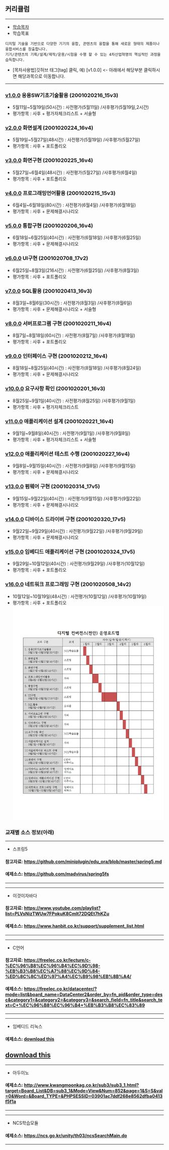## 커리큘럼
 
---

- [학습목차](https://github.com/miniplugin/human)
- 학습목표
```
디지털 기술을 기반으로 다양한 기기의 융합, 콘텐츠의 융합을 통해 새로운 형태의 제품이나 융합서비스를 창출합니다.
기기/콘텐츠의 기획/설계/제작/운용/시험을 수행 할 수 있는 4차산업혁명의 핵심적인 과정을 습득합니다.
```
- [목차사용법]깃허브 태그[tag] 클릭, 예) [v1.0.0] <- 아래에서 해당부분 클릭하시면 해당과목으로 이동합니다.  

---

### [v1.0.0](https://github.com/miniplugin/human/tree/v1.0.0) 응용SW기초기술활용 (2001020216_15v3)

- 5월11일~5월19일(50시간) : 사전평가(5월11일) /사후평가(5월19일,2시간)
- 평가항목 : 사후 + 평가자체크리스트 + 서술형

### [v2.0.0](https://github.com/miniplugin/human/tree/v2.0.0) 화면설계 (2001020224_16v4)

- 5월19일~5월27일(48시간) : 사전평가(5월19일) /사후평가(5월27일)
- 평가항목 : 사후 + 포트폴리오

### [v3.0.0](https://github.com/miniplugin/human/tree/v3.0.0) 화면구현 (2001020225_16v4)

- 5월27일~6월4일(48시간) : 사전평가(5월27일) /사후평가(6월4일)
- 평가항목 : 사후 + 포트폴리오

### [v4.0.0](https://github.com/miniplugin/human/tree/v4.0.0) 프로그래밍언어활용 (2001020215_15v3)

- 6월4일~6월18일(80시간) : 사전평가(6월4일) /사후평가(6월18일)
- 평가항목 : 사후 + 문제해결시나리오

### [v5.0.0](https://github.com/miniplugin/human/tree/v5.0.0) 통합구현 (2001020206_16v4)

- 6월18일~6월25일(40시간) : 사전평가(6월18일) /사후평가(6월25일)
- 평가항목 : 사후 + 문제해결시나리오

### [v6.0.0](https://github.com/miniplugin/human/tree/v6.0.0) UI구현 (2001020708_17v2)

- 6월25일~8월3일(216시간) : 사전평가(6월25일) /사후평가(8월3일)
- 평가항목 : 사후 + 포트폴리오

### [v7.0.0](https://github.com/miniplugin/human/tree/v7.0.0) SQL활용 (2001020413_16v3)

- 8월3일~8월6일(30시간) :  사전평가(8월3일) /사후평가(8월6일)
- 평가항목 : 사후 + 문제해결시나리오 + 서술형

### [v8.0.0](https://github.com/miniplugin/human/tree/v8.0.0) 서버프로그램 구현 (2001020211_16v4)

- 8월7일~8월18일(60시간) : 사전평가(8월7일) /사후평가(8월18일)
- 평가항목 : 사후 + 포트폴리오

### [v9.0.0](https://github.com/miniplugin/human/tree/v9.0.0) 인터페이스 구현 (2001020212_16v4)

- 8월18일~8월25일(40시간) : 사전평가(8월18일) /사후평가(8월24일)
- 평가항목 : 사후 + 문제해결시나리오

### [v10.0.0](https://github.com/miniplugin/human/tree/v10.0.0) 요구사항 확인 (2001020201_16v3)

- 8월25일~9월1일(40시간) : 사전평가(8월25일) /사후평가(9월1일)
- 평가항목 : 사후 + 평가자체크리스트

### [v11.0.0](https://github.com/miniplugin/human/tree/v11.0.0) 애플리케이션 설계 (2001020221_16v4)

- 9월1일~9월8일(40시간) : 사전평가(9월1일) /사후평가(9월8일)
- 평가항목 : 사후 + 평가자체크리스트 + 서술형

### [v12.0.0](https://github.com/miniplugin/human/tree/v12.0.0) 애플리케이션 테스트 수행 (2001020227_16v4)

- 9월8일~9월15일(40시간) : 사전평가(9월8일) /사후평가(9월15일)
- 평가항목 : 사후 + 문제해결시나리오

### [v13.0.0](https://github.com/miniplugin/human/tree/v13.0.0) 펌웨어 구현 (2001020314_17v5)

- 9월15일~9월22일(40시간) : 사전평가(9월15일) /사후평가(9월22일)
- 평가항목 : 사후 + 문제해결시나리오

### [v14.0.0](https://github.com/miniplugin/human/tree/v14.0.0) 디바이스 드라이버 구현 (2001020320_17v5)

- 9월22일~9월29일(40시간) : 사전평가(9월22일) /사후평가(9월29일)
- 평가항목 : 사후 + 문제해결시나리오

### [v15.0.0](https://github.com/miniplugin/human/tree/v15.0.0) 임베디드 애플리케이션 구현 (2001020324_17v5)

- 9월29일~10월12일(40시간) : 사전평가(9월29일) /사후평가(10월12일)
- 평가항목 : 사후 + 포트폴리오

### [v16.0.0](https://github.com/miniplugin/human/tree/v16.0.0) 네트워크 프로그래밍 구현 (2001020508_14v2)

- 10월12일~10월19일(48시간) : 사전평가(10월12일) /사후평가(10월19일)
- 평가항목 : 사후 + 포트폴리오
![ex_screenshot](./git_img/loadmap001.png)

### 교재별 소스 정보(아래)

---
- 스프링5 
#### 참고자료: https://github.com/miniplugin/edu_ora/blob/master/spring5.md
#### 예제소스: https://github.com/madvirus/spring5fs
---

--- 
- 이것이자바다
#### 참고자료: https://www.youtube.com/playlist?list=PLVsNizTWUw7FPokuK8Cmlt72DQEt7hKZu
#### 예제소스: https://www.hanbit.co.kr/support/supplement_list.html
---

---
- C언어 
#### 참고자료: https://freelec.co.kr/lecture/c-%EC%96%B8%EC%96%B4%EC%9D%98-%EB%B3%B8%EC%A7%88%EC%9D%84-%ED%8C%8C%ED%97%A4%EC%B9%98%EB%8B%A4/
#### 예제소스: https://freelec.co.kr/datacenter/?mode=list&board_name=DataCenter2&order_by=fn_pid&order_type=desc&category1=&category2=&category3=&search_field=fn_title&search_text=C+%EC%96%B8%EC%96%B4+%EB%B3%B8%EC%83%89
---

---
- 임베디드 리눅스
#### 예제소스: [download this](git_img/Embeded-System-2019-2.zip)
<a href="git_img/Embeded-System-2019-2.zip" download="Embeded-System-2019-2.zip">download this</a>
---

---
- 아두이노 
#### 예제소스: http://www.kwangmoonkag.co.kr/sub3/sub3_1.html?target=Board_List&DB=sub3_1&Mode=View&Num=852&page=1&S=S&val=0&Word=&Board_TYPE=&PHPSESSID=03901ac7ddf268e8562dfba0413f5f1a
---

---
- NCS학습모듈 
#### 예제소스: https://ncs.go.kr/unity/th03/ncsSearchMain.do
---